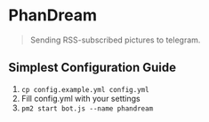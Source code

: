 # PhanDream

> Sending RSS-subscribed pictures to telegram.

## Simplest Configuration Guide

1. `cp config.example.yml config.yml`
2. Fill config.yml with your settings
3. `pm2 start bot.js --name phandream`
